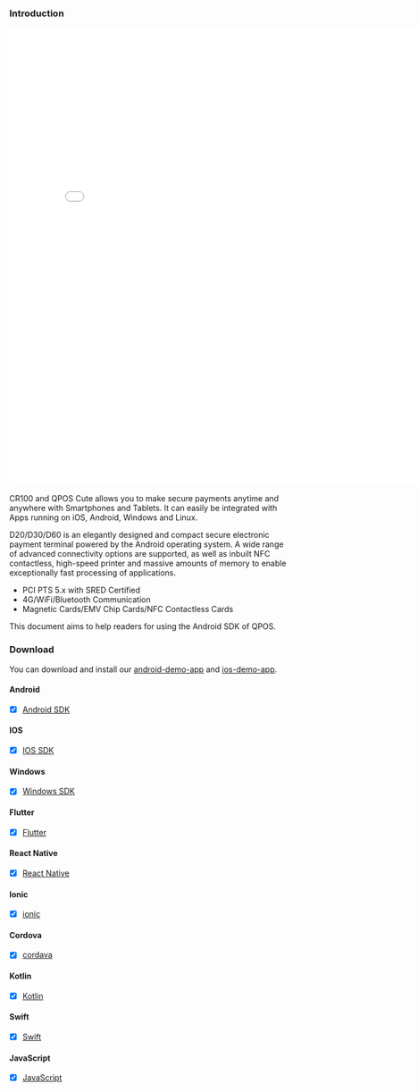 ### Introduction

<iframe width="800" height="820" src="./products/productsGallery.html" frameborder="0"  scrolling="no" allowfullscreen></iframe>


CR100 and QPOS Cute allows you to make secure payments anytime and anywhere with Smartphones and Tablets.
It can easily be integrated with Apps running on iOS, Android, Windows and Linux.

D20/D30/D60 is an elegantly designed and compact secure electronic payment terminal powered by the Android operating system. A wide range of advanced connectivity options are supported, as well as inbuilt NFC contactless, high-speed printer and massive amounts of memory to enable exceptionally fast processing of applications.
- PCI PTS 5.x with SRED Certified
- 4G/WiFi/Bluetooth Communication
- Magnetic Cards/EMV Chip Cards/NFC Contactless Cards

This document aims to help readers for using the Android SDK of QPOS.

### Download
You can download and install our [android-demo-app](https://www.pgyer.com/6GtstDbT) and [ios-demo-app](http://d.maps9.com/posDemo).

<!-- tabs:start -->

#### **Android**

- [x] [Android SDK](https://github.com/DspreadOrg/android) 

#### **IOS**

- [x] [IOS SDK](https://github.com/DspreadOrg/ios)

#### **Windows**

- [x] [Windows SDK](https://github.com/DspreadOrg/windows)

#### **Flutter**

- [x] [Flutter](https://github.com/DspreadOrg/flutterDemo)

#### **React Native**

- [x] [React Native](https://github.com/DspreadOrg/react-native)
    
#### **Ionic**

- [x] [ionic](https://gitlab.com/dspread/ionic-demo)
    
#### **Cordova**

- [x] [cordava](https://github.com/DspreadOrg/cordova-plugin)

#### **Kotlin**

- [x] [Kotlin](https://github.com/DspreadOrg/kotlin) 

#### **Swift**

- [x] [Swift](https://github.com/DspreadOrg/ios/tree/Swift-Demo) 

#### **JavaScript**

- [x] [JavaScript](https://github.com/DspreadOrg/Web-js-Demo) 

<!-- tabs:end -->

